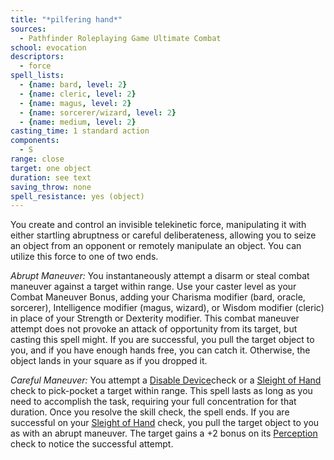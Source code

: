 ```yaml
---
title: "*pilfering hand*"
sources:
  - Pathfinder Roleplaying Game Ultimate Combat
school: evocation
descriptors:
  - force
spell_lists:
  - {name: bard, level: 2}
  - {name: cleric, level: 2}
  - {name: magus, level: 2}
  - {name: sorcerer/wizard, level: 2}
  - {name: medium, level: 2}
casting_time: 1 standard action
components:
  - S
range: close
target: one object
duration: see text
saving_throw: none
spell_resistance: yes (object)
---
```


You create and control an invisible telekinetic force, manipulating it with either startling abruptness or careful deliberateness, allowing you to seize an object from an opponent or remotely manipulate an object. You can utilize this force to one of two ends.

*Abrupt Maneuver:* You instantaneously attempt a disarm or steal combat maneuver against a target within range. Use your caster level as your Combat Maneuver Bonus, adding your Charisma modifier (bard, oracle, sorcerer), Intelligence modifier (magus, wizard), or Wisdom modifier (cleric) in place of your Strength or Dexterity modifier. This combat maneuver attempt does not provoke an attack of opportunity from its target, but casting this spell might. If you are successful, you pull the target object to you, and if you have enough hands free, you can catch it. Otherwise, the object lands in your square as if you dropped it.

*Careful Maneuver:* You attempt a [Disable Device](/skills/disable-device/)check or a [Sleight of Hand](/skills/sleight-of-hand/) check to pick-pocket a target within range. This spell lasts as long as you need to accomplish the task, requiring your full concentration for that duration. Once you resolve the skill check, the spell ends. If you are successful on your [Sleight of Hand](/skills/sleight-of-hand/) check, you pull the target object to you as with an abrupt maneuver. The target gains a +2 bonus on its [Perception](/skills/perception/) check to notice the successful attempt.

